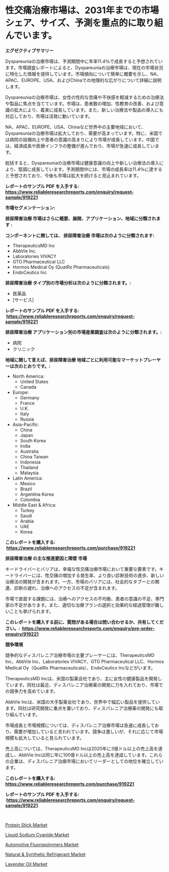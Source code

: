 <p><h1>性交痛治療市場は、2031年までの市場シェア、サイズ、予測を重点的に取り組んでいます。</h1></p><p><strong>エグゼクティブサマリー</strong></p>
<p><p>Dyspareuniaの治療市場は、予測期間中に年率11.4％で成長すると予想されています。市場調査レポートによると、Dyspareuniaの治療市場は、現在の市場状況に特化した情報を提供しています。市場傾向について簡単に概要を示し、NA、APAC、EUROPE、USA、およびChinaでの地理的な広がりについて詳細に説明します。</p><p>Dyspareuniaの治療市場は、女性の性的な苦痛や不快感を軽減するための治療法や製品に焦点を当てています。市場は、患者数の増加、性教育の改善、および意識の拡大により、着実に成長しています。また、新しい治療法や製品の導入にも対応しており、市場は活発に動いています。</p><p>NA、APAC、EUROPE、USA、Chinaなど世界中の主要地域において、Dyspareuniaの治療市場は拡大しており、需要が高まっています。特に、米国では病院の設備向上や患者の意識の高まりにより市場が成長しています。中国では、経済成長や医療インフラの整備が進んでおり、市場が急速に成長しています。</p><p>総括すると、Dyspareuniaの治療市場は健康意識の向上や新しい治療法の導入により、堅調に成長しています。予測期間中には、市場の成長率は11.4％に達すると予想されており、今後も市場は拡大を続けると見込まれています。</p></p>
<p><strong>レポートのサンプル PDF を入手する: <a href="https://www.reliableresearchreports.com/enquiry/request-sample/919221">https://www.reliableresearchreports.com/enquiry/request-sample/919221</a></strong></p>
<p><strong>市場セグメンテーション:</strong></p>
<p><strong> 排尿障害治療 市場はさらに概要、展開、アプリケーション、地域に分類されます :</strong></p>
<p><strong>コンポーネントに関しては、 排尿障害治療 市場は次のように分類されます: &nbsp;</strong></p>
<p><ul><li>TherapeuticsMD Inc</li><li>AbbVie Inc.</li><li>Laboratories VIVACY</li><li>GTO Pharmaceutical LLC</li><li>Hormos Medical Oy (QuatRx Pharmaceuticals)</li><li>EndoCeutics Inc</li></ul></p>
<p><strong> 排尿障害治療 タイプ別の市場分析は次のように分類されます。:</strong></p>
<p><ul><li>医薬品</li><li>[サービス]</li></ul></p>
<p><strong>レポートのサンプル PDF を入手する: &nbsp;<a href="https://www.reliableresearchreports.com/enquiry/request-sample/919221">https://www.reliableresearchreports.com/enquiry/request-sample/919221</a></strong></p>
<p><strong> 排尿障害治療 アプリケーション別の市場産業調査は次のように分類されます。:</strong></p>
<p><ul><li>病院</li><li>クリニック</li></ul></p>
<p><strong>地域に関して言えば、排尿障害治療 地域ごとに利用可能なマーケットプレーヤーは次のとおりです。:</strong></p>
<p><ul>
    <li>
        North America:
        <ul>
            <li>United States</li>
            <li>Canada</li>
        </ul>
    </li>
    <li>
        Europe:
        <ul>
            <li>Germany</li>
            <li>France</li>
            <li>U.K.</li>
            <li>Italy</li>
            <li>Russia</li>
        </ul>
    </li>
    <li>
        Asia-Pacific:
        <ul>
            <li>China</li>
            <li>Japan</li>
            <li>South Korea</li>
            <li>India</li>
            <li>Australia</li>
            <li>China Taiwan</li>
            <li>Indonesia</li>
            <li>Thailand</li>
            <li>Malaysia</li>
        </ul>
    </li>
    <li>
        Latin America:
        <ul>
            <li>Mexico</li>
            <li>Brazil</li>
            <li>Argentina Korea</li>
            <li>Colombia</li>
        </ul>
    </li>
    <li>
        Middle East & Africa:
        <ul>
            <li>Turkey</li>
            <li>Saudi</li>
            <li>Arabia</li>
            <li>UAE</li>
            <li>Korea</li>
        </ul>
    </li>
    </ul></p>
<p><strong>このレポートを購入する: &nbsp;<a href="https://www.reliableresearchreports.com/purchase/919221">https://www.reliableresearchreports.com/purchase/919221</a></strong></p>
<p><strong>排尿障害治療 の主な推進要因と障壁 市場</strong></p>
<p><p>キードライバーとバリアは、幸福な性交痛治療市場において重要な要素です。キードライバーには、性交痛の増加する発生率、より良い診断技術の進歩、新しい治療法の開発が含まれます。一方、市場のバリアには、社会的なタブーとの関連、診断の遅れ、治療へのアクセスの不足が含まれます。</p><p>市場で直面する課題には、治療へのアクセスの不均衡、患者の意識の不足、専門家の不足があります。また、適切な治療プランの選択と効果的な経過管理が難しいことも挙げられます。</p></p>
<p><strong>このレポートを購入する前に、質問がある場合は問い合わせるか、共有してください。:&nbsp; <a href="https://www.reliableresearchreports.com/enquiry/pre-order-enquiry/919221">https://www.reliableresearchreports.com/enquiry/pre-order-enquiry/919221</a></strong></p>
<p><strong>競争環境</strong></p>
<p><p>競争的なディスパレニア治療市場の主要プレーヤーには、TherapeuticsMD Inc、AbbVie Inc、Laboratories VIVACY、GTO Pharmaceutical LLC、Hormos Medical Oy（QuatRx Pharmaceuticals）、EndoCeutics Incなどがいます。</p><p>TherapeuticsMD Incは、米国の製薬会社であり、主に女性の健康製品を開発しています。同社は最近、ディスパレニア治療薬の開発に力を入れており、市場での競争力を高めています。</p><p>AbbVie Incは、米国の大手製薬会社であり、世界中で幅広い製品を提供しています。同社は研究開発に重点を置いており、ディスパレニア治療薬の開発にも取り組んでいます。</p><p>市場成長と市場規模については、ディスパレニア治療市場は急速に成長しており、需要が増加していると言われています。競争は激しいが、それに応じて市場規模も拡大していると見られています。</p><p>売上高については、TherapeuticsMD Incは2020年に3億ドル以上の売上高を達成し、AbbVie Incは同じ年に100億ドル以上の売上高を達成しています。これらの企業は、ディスパレニア治療市場においてリーダーとしての地位を確立しています。</p></p>
<p><strong>このレポートを購入する: &nbsp; <a href="https://www.reliableresearchreports.com/purchase/919221">https://www.reliableresearchreports.com/purchase/919221</a></strong></p>
<p><strong>レポートのサンプル PDF を入手する: &nbsp;<a href="https://www.reliableresearchreports.com/enquiry/request-sample/919221">https://www.reliableresearchreports.com/enquiry/request-sample/919221</a></strong><strong></strong></p>
<p>&nbsp;</p>
<p><p><a href="https://issuu.com/reportprime-2/docs/protein-stick-market-size-2030.pptx">Protein Stick Market</a></p><p><a href="https://github.com/suaretopek9/Market-Research-Report-List-1/blob/main/liquid-sodium-cyanide-market.md">Liquid Sodium Cyanide Market</a></p><p><a href="https://github.com/mharielmesa/Market-Research-Report-List-2/blob/main/automotive-fluoropolymers-market.md">Automotive Fluoropolymers Market</a></p><p><a href="https://github.com/moyahfrancoestellec51j635wcx/Market-Research-Report-List-1/blob/main/natural-synthetic-refrigerant-market.md">Natural & Synthetic Refrigerant Market</a></p><p><a href="https://issuu.com/reportprime-2/docs/lavender-oil-market-size-2030.pptx">Lavender Oil Market</a></p></p>